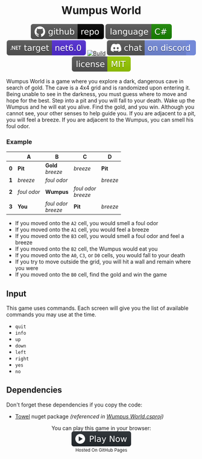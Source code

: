 <h1 align="center">
	Wumpus World
</h1>

<p align="center">
	<a href="https://github.com/ZacharyPatten/dotnet-console-games" alt="GitHub repo"><img alt="flat" src="../../.github/resources/github-repo-black.svg"></a>
	<a href="https://docs.microsoft.com/en-us/dotnet/csharp/" alt="GitHub repo"><img alt="Language C#" src="../../.github/resources/language-csharp.svg"></a>
	<a href="https://dotnet.microsoft.com/download"><img src="../../.github/resources/dotnet-badge.svg" title="Target Framework" alt="Target Framework"></a>
	<a href="https://github.com/ZacharyPatten/dotnet-console-games/actions"><img src="https://github.com/ZacharyPatten/dotnet-console-games/workflows/Wumpus%20World%20Build/badge.svg" title="Goto Build" alt="Build"></a>
	<a href="https://discord.gg/4XbQbwF" alt="Discord"><img src="../../.github/resources/discord-badge.svg" title="Go To Discord Server" alt="Discord"/></a>
	<a href="../../LICENSE" alt="license"><img src="../../.github/resources/license-MIT-green.svg" /></a>
</p>

Wumpus World is a game where you explore a dark, dangerous cave in search of gold. The cave is a 4x4 grid and is randomized upon entering it. Being unable to see in the darkness, you must guess where to move and hope for the best. Step into a pit and you will fall to your death. Wake up the Wumpus and he will eat you alive. Find the gold, and you win. Although you cannot see, your other senses to help guide you. If you are adjacent to a pit, you will feel a breeze. If you are adjacent to the Wumpus, you can smell his foul odor.

### Example

||A|B|C|D|
|-|-|-|-|-|
|**0**|**Pit**|**Gold**<br>_breeze_|_breeze_|**Pit**|
|**1**|_breeze_|_foul odor_||_breeze_|
|**2**|_foul odor_|**Wumpus**|_foul odor_<br>_breeze_||
|**3**|**You**|_foul odor_<br>_breeze_|**Pit**|_breeze_|

- If you moved onto the `A2` cell, you would smell a foul odor
- If you moved onto the `A1` cell, you would feel a breeze
- If you moved onto the `B3` cell, you would smell a foul odor and feel a breeze
- If you moved onto the `B2` cell, the Wumpus would eat you
- If you moved onto the `A0`, `C3`, or `D0` cells, you would fall to your death
- If you try to move outside the grid, you will hit a wall and remain where you were
- If you moved onto the `B0` cell, find the gold and win the game

## Input

This game uses commands. Each screen will give you the list of available commands you may use at the time.

- `quit`
- `info`
- `up`
- `down`
- `left`
- `right`
- `yes`
- `no`

## Dependencies

Don't forget these dependencies if you copy the code:

- [Towel](https://github.com/ZacharyPatten/Towel) nuget package _(referenced in [Wumpus World.csproj](Wumpus%20World.csproj))_

<p align="center">
	You can play this game in your browser:
	<br />
	<a href="https://zacharypatten.github.io/dotnet-console-games/Wumpus%20World" alt="Play Now">
		<sub><img height="40"src="../../.github/resources/play-badge.svg" title="Play Now" alt="Play Now"/></sub>
	</a>
	<br />
	<sup>Hosted On GitHub Pages</sup>
</p>
